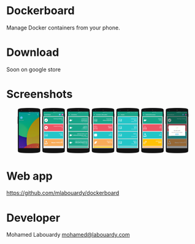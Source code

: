 # Dockerboard

Manage Docker containers from your phone.

# Download

Soon on google store

# Screenshots

<p align="center">
  <img src="screenshots/1.png" width="12%"/>
  <img src="screenshots/2.png" width="12%"/>
  <img src="screenshots/3.png" width="12%"/>
  <img src="screenshots/4.png" width="12%"/>
  <img src="screenshots/5.png" width="12%"/>
  <img src="screenshots/6.png" width="12%"/>
  <img src="screenshots/7.png" width="12%"/>
</p>

# Web app

https://github.com/mlabouardy/dockerboard

# Developer

Mohamed Labouardy <mohamed@labouardy.com>
